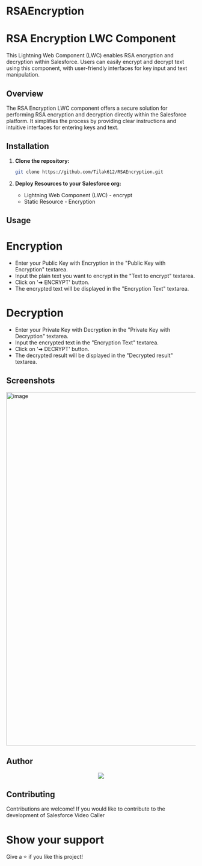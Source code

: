 # RSAEncryption
# RSA Encryption LWC Component

This Lightning Web Component (LWC) enables RSA encryption and decryption within Salesforce. Users can easily encrypt and decrypt text using this component, with user-friendly interfaces for key input and text manipulation.

## Overview

The RSA Encryption LWC component offers a secure solution for performing RSA encryption and decryption directly within the Salesforce platform. It simplifies the process by providing clear instructions and intuitive interfaces for entering keys and text.

## Installation

1. **Clone the repository:**

   ```bash
   git clone https://github.com/Tilak612/RSAEncryption.git
2. **Deploy Resources to your Salesforce org:**
   - Lightning Web Component (LWC) - encrypt
   - Static Resource - Encryption

## Usage
# Encryption
- Enter your Public Key with Encryption in the "Public Key with Encryption" textarea.
- Input the plain text you want to encrypt in the "Text to encrypt" textarea.
- Click on '➜ ENCRYPT' button.
- The encrypted text will be displayed in the "Encryption Text" textarea.

# Decryption
- Enter your Private Key with Decryption in the "Private Key with Decryption" textarea.
- Input the encrypted text in the "Encryption Text" textarea.
- Click on '➜ DECRYPT' button.
- The decrypted result will be displayed in the "Decrypted result" textarea.

## Screenshots
<img width="938" alt="image" src="https://github.com/Tilak612/RSAEncryption/assets/51970767/6c99096b-2cb8-486c-8d0b-ae3939f4b818">


## Author
<p align="center">
  <a href="https://www.linkedin.com/in/tilak-padole"><img src="https://img.shields.io/badge/LinkedIn-Tilak%20Padole-blue?style=flat-square"></a>
</p>


## Contributing

Contributions are welcome! If you would like to contribute to the development of Salesforce Video Caller

# Show your support

Give a ⭐ if you like this project!


